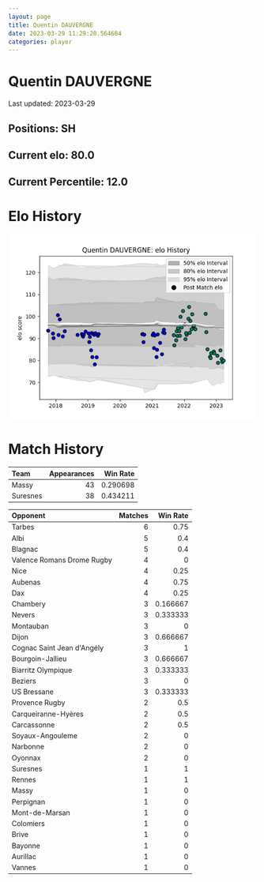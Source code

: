 ```yaml
---  
layout: page  
title: Quentin DAUVERGNE  
date: 2023-03-29 11:29:20.564684  
categories: player  
---
```

# Quentin DAUVERGNE


Last updated: 2023-03-29
## Positions: SH

## Current elo: 80.0

## Current Percentile: 12.0

# Elo History


![elo history](history_QuentinDAUVERGNE.png)
# Match History


| Team     |   Appearances |   Win Rate |
|:---------|--------------:|-----------:|
| Massy    |            43 |   0.290698 |
| Suresnes |            38 |   0.434211 |

| Opponent                   |   Matches |   Win Rate |
|:---------------------------|----------:|-----------:|
| Tarbes                     |         6 |   0.75     |
| Albi                       |         5 |   0.4      |
| Blagnac                    |         5 |   0.4      |
| Valence Romans Drome Rugby |         4 |   0        |
| Nice                       |         4 |   0.25     |
| Aubenas                    |         4 |   0.75     |
| Dax                        |         4 |   0.25     |
| Chambery                   |         3 |   0.166667 |
| Nevers                     |         3 |   0.333333 |
| Montauban                  |         3 |   0        |
| Dijon                      |         3 |   0.666667 |
| Cognac Saint Jean d'Angély |         3 |   1        |
| Bourgoin-Jallieu           |         3 |   0.666667 |
| Biarritz Olympique         |         3 |   0.333333 |
| Beziers                    |         3 |   0        |
| US Bressane                |         3 |   0.333333 |
| Provence Rugby             |         2 |   0.5      |
| Carqueiranne-Hyères        |         2 |   0.5      |
| Carcassonne                |         2 |   0.5      |
| Soyaux-Angouleme           |         2 |   0        |
| Narbonne                   |         2 |   0        |
| Oyonnax                    |         2 |   0        |
| Suresnes                   |         1 |   1        |
| Rennes                     |         1 |   1        |
| Massy                      |         1 |   0        |
| Perpignan                  |         1 |   0        |
| Mont-de-Marsan             |         1 |   0        |
| Colomiers                  |         1 |   0        |
| Brive                      |         1 |   0        |
| Bayonne                    |         1 |   0        |
| Aurillac                   |         1 |   0        |
| Vannes                     |         1 |   0        |